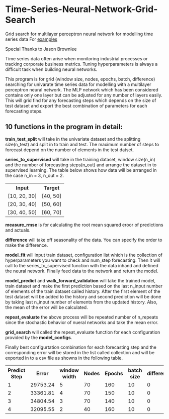 # Time-Series-Neural-Network-Grid-Search
Grid search for multilayer perceptron neural network for modelling time series data
For  <a href="https://github.com/akmuthun/stock_market_predictions_neural_net"> examples </a>

Special Thanks to Jason Brownlee

Time series data often arise when monitoring industrial processes or tracking corporate business metrics.
Tuning hyperparameters is always a difficult task when building neural networks.

This program is for grid (window size, nodes, epochs, batch, difference) searching for univarate time series data for modelling with a multilayer perceptron neural network. 
The MLP network which has been considered contains only one layer but can be adjusted for any number of layers easily. This will grid find for any forecasting steps which depends on the size of test dataset and export the best combination of parameters for each forecasting steps. 

## 10 functions in the program in detail:
<b>train_test_split</b> will take in the univariate dataset and the splitting size(n_test) and split in to train and test. The maximum number of steps to forecast depend on the number of elements in the test datset.

<b>series_to_supervised</b> will take in the training dataset, window size(n_in) and the number of forecasting steps(n_out) and arrange the dataset in to supervised learning. The table below shows how data will be arranged in the case n_in = 3, n_out = 2.
<table style="width:100%">
  <tr>
    <th>Input</th>
    <th>Target</th> 
  </tr>
  <tr>
    <td>[10, 20, 30]</td>
    <td>[40, 50]</td>
  </tr>
  <tr>
    <td>[20, 30, 40]</td>
    <td>[50, 60]</td>
  </tr>
  <tr>
    <td>[30, 40, 50]</td>
    <td>[60, 70]</td>
  </tr>
</table>

<b>measure_rmse</b> is for calculating the root mean squared eroor of predictions and actuals.

<b>difference</b> will take off seasonality of the data. You can specify the order to make the difference. 

<b>model_fit</b> will input train dataset, configuration list which is the collection of hyperparameters you want to check and num_step forecasting. Then it will call to the series_to_supervised function with the data inhand and defined the neural network. Finally feed data to the network and return the model.

<b>model_predict</b> and <b>walk_forward_validation</b> will take the trained model, train dataset and make the first prediction based on the last n_input number of elements of the train dataset called history. After the first element of the test dataset will be added to the history and second prediction will be done by taking last n_input number of elements from the updated history. Also, the mean of the error will be calculated. 
  
<b>repeat_evaluate</b> the above process will be repeated number of n_repeats since the stochastic behavior of nueral networks and take the mean error. 

<b>grid_search</b> will called the repeat_evaluate function for each configuration provided by the <b>model_configs</b>.

Finally best configurtation combination for each forecasting step and the corresponding error will be stored in the list called collection and will be exported in to a csv file as showns in the following table.

<table style="width:100%">
  <tr>
    <th>Predict Step</th>
    <th>Error</th> 
    <th>window width</th>
    <th>Nodes</th>
    <th>Epochs</th>
    <th>batch size</th>
    <th>difference</th>
  </tr>
  <tr>
    <td>1</td>
    <td>29753.24</td>
    <td>5</td>
    <td>70</td>
    <td>160</td>
    <td>10</td>
     <td>0<//td>
  </tr>
  <tr>
    <td>2</td>
    <td>33361.81</td>
    <td>4</td>
    <td>70</td>
    <td>150</td>
    <td>10</td>
     <td>0</td>
  </tr>
  <tr>
    <td>3</td>
    <td>34804.54</td>
    <td>3</td>
    <td>70</td>
    <td>140</td>
    <td>10</td>
     <td>0<//td>
  </tr>
   <tr>
    <td>4</td>
    <td>32095.55</td>
    <td>2</td>
    <td>40</td>
    <td>160</td>
    <td>10</td>
     <td>0</td>
  </tr>
</table>

